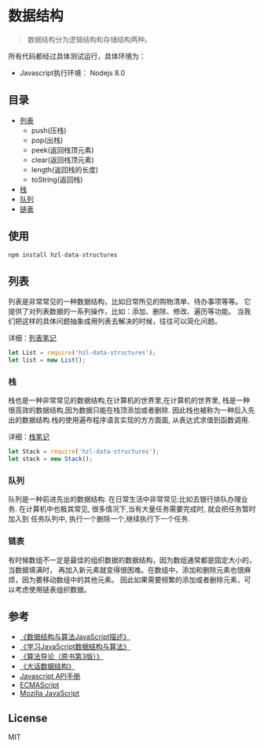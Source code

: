 # 数据结构
> 数据结构分为逻辑结构和存储结构两种。  

所有代码都经过具体测试运行，具体环境为：
- Javascript执行环境： Nodejs 8.0

## 目录
* [列表](#list)
	* push(压栈)
	* pop(出栈)
	* peek(返回栈顶元素)
	* clear(返回栈顶元素)
	* length(返回栈的长度)
	* toString(返回栈)
* [栈](#stack)
* [队列](#queue)
* [链表](#chain)

## 使用
```Javascript
npm install hzl-data-structures
```

## 列表 <span id="list"></span>
列表是非常常见的一种数据结构，比如日常所见的购物清单、待办事项等等。
它提供了对列表数据的一系列操作，比如：添加、删除、修改、遍历等功能。
当我们把这样的具体问题抽象成用列表去解决的时候，往往可以简化问题。

详细：[列表笔记](笔记/列表)

```Javascript
let List = require('hzl-data-structures');
let list = new List();


```

### 栈 <span id="stack"></span>
栈也是一种非常常见的数据结构,在计算机的世界里,在计算机的世界里,
栈是一种很高效的数据结构,因为数据只能在栈顶添加或者删除.
因此栈也被称为一种后入先出的数据结构.栈的使用遍布程序语言实现的方方面面,
从表达式求值到函数调用.

详细：[栈笔记](笔记/栈)

```Javascript
let Stack = require('hzl-data-structures');
let stack = new Stack();


```

### 队列
队列是一种前进先出的数据结构. 在日常生活中非常常见:比如去银行排队办理业务.
在计算机中也极其常见, 很多情况下,当有大量任务需要完成时, 就会把任务暂时加入到
任务队列中, 执行一个删除一个,继续执行下一个任务.

### 链表
有时候数组不一定是最佳的组织数据的数据结构，因为数组通常都是固定大小的，当数据填满时，
再加入新元素就变得很困难。在数组中，添加和删除元素也很麻烦，因为要移动数组中的其他元素。
因此如果需要频繁的添加或者删除元素，可以考虑使用链表组织数据。

## 参考
* [《数据结构与算法JavaScript描述》]()
* [《学习JavaScript数据结构与算法》]()
* [《算法导论（原书第3版）》]()
* [《大话数据结构》]()
* [Javascript API手册](http://www.w3school.com.cn/jsref/jsref_obj_array.asp)
* [ECMAScript](http://www.ecma-international.org/ecma-262/6.0/)
* [Mozilla JavaScript](https://developer.mozilla.org/en-US/docs/Web/JavaScript/Reference/Global_Objects/Array)


## License

MIT